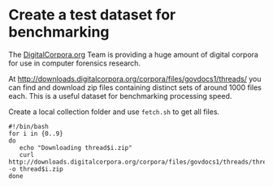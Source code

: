 # Create a test dataset for benchmarking

The [DigitalCorpora.org](https://digitalcorpora.org) Team is providing a huge
amount of digital corpora for use in computer forensics research.

At http://downloads.digitalcorpora.org/corpora/files/govdocs1/threads/ you can
find and download zip files containing distinct sets of around 1000 files each. This is a
useful dataset for benchmarking processing speed.

Create a local collection folder and use `fetch.sh` to get all files.

```shell
#!/bin/bash
for i in {0..9}
do
   echo "Downloading thread$i.zip"
   curl http://downloads.digitalcorpora.org/corpora/files/govdocs1/threads/thread$i.zip -o thread$i.zip
done
```
